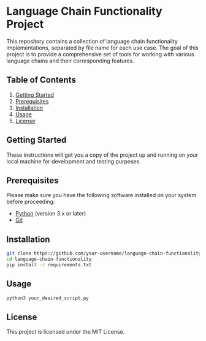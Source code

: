 # Language Chain Functionality Project

This repository contains a collection of language chain functionality implementations, separated by file name for each use case. The goal of this project is to provide a comprehensive set of tools for working with various language chains and their corresponding features.

## Table of Contents

1. [Getting Started](#getting-started)
2. [Prerequisites](#prerequisites)
3. [Installation](#installation)
4. [Usage](#usage)
5. [License](#license)

## Getting Started

These instructions will get you a copy of the project up and running on your local machine for development and testing purposes.

## Prerequisites

Please make sure you have the following software installed on your system before proceeding:

- [Python](https://www.python.org/downloads/) (version 3.x or later)
- [Git](https://git-scm.com/downloads)

## Installation
``` Bash
git clone https://github.com/your-username/language-chain-functionality.git
cd language-chain-functionality
pip install -r requirements.txt
```

## Usage
``` Bash
python3 your_desired_script.py
```

## License
This project is licensed under the MIT License.